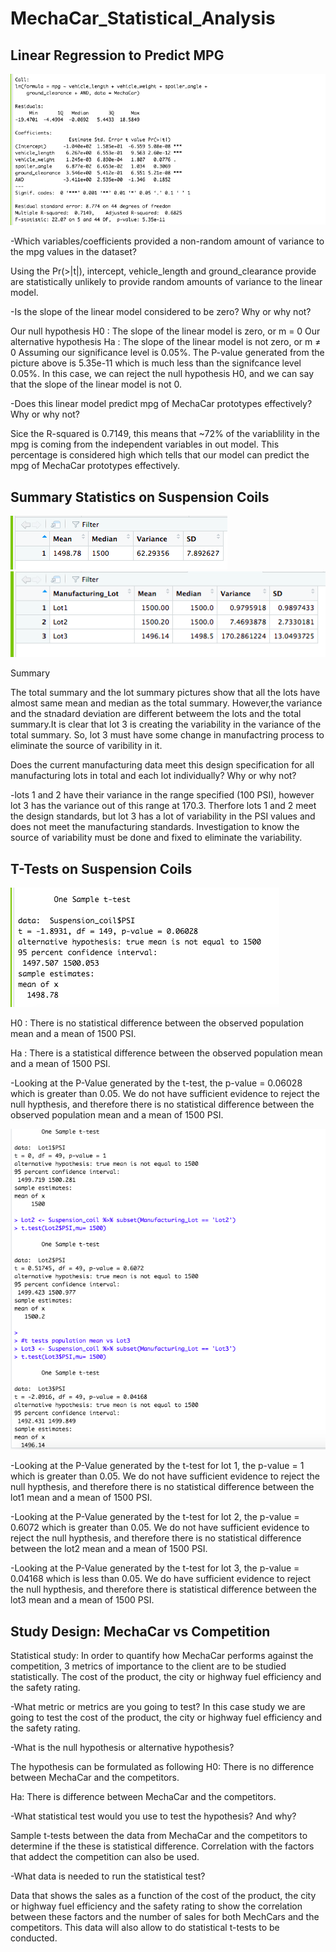 # MechaCar_Statistical_Analysis

## Linear Regression to Predict MPG
![](https://github.com/mdabbous88/MechaCar_Statistical_Analysis/blob/main/Summary_lm.png)

-Which variables/coefficients provided a non-random amount of variance to the mpg values in the dataset?

Using the Pr(>|t|), intercept, vehicle_length and ground_clearance provide are statistically unlikely to provide random amounts of variance to the linear model.

-Is the slope of the linear model considered to be zero? Why or why not?

Our null hypothesis H0 : The slope of the linear model is zero, or m = 0
Our alternative hypothesis Ha : The slope of the linear model is not zero, or m ≠ 0
Assuming our significance level is 0.05%. The P-value generated from the picture above is 5.35e-11 which is much less than the signifcance level 0.05%. In this case, we can reject the null hypothesis H0, and we can say that the slope of the linear model is not 0.

-Does this linear model predict mpg of MechaCar prototypes effectively? Why or why not?

Sice the R-squared is 0.7149, this means that ~72% of the variablility in the mpg is coming from the independent variables in out model. This percentage is considered high which tells that our model can predict the mpg of MechaCar prototypes effectively.

## Summary Statistics on Suspension Coils
![](https://github.com/mdabbous88/MechaCar_Statistical_Analysis/blob/main/total-summary.png)
![](https://github.com/mdabbous88/MechaCar_Statistical_Analysis/blob/main/Lot_summary.png)

Summary

The total summary and the lot summary pictures show that all the lots have almost same mean and median as the total summary. However,the variance and the stnadard deviation are different betweem the lots and the total summary.It is clear that lot 3 is creating the variability in the variance of the total summary. So, lot 3 must have some change in manufactring process to eliminate the source of varibility in it.

 Does the current manufacturing data meet this design specification for all manufacturing lots in total and each lot individually? Why or why not?
 
 -lots 1 and 2 have their variance in the range specified (100 PSI), however lot 3 has the variance out of this range at 170.3. Therfore lots 1 and 2 meet the design standards, but lot 3 has a lot of variability in the PSI values and does not meet the manufacturing standards. Investigation to know the source of variability must be done and fixed to eliminate the variability.

 ## T-Tests on Suspension Coils
 ![](https://github.com/mdabbous88/MechaCar_Statistical_Analysis/blob/main/population%20t-test.png)

H0 : There is no statistical difference between the observed population mean and a mean of 1500 PSI.

Ha : There is a statistical difference between the observed population mean and a mean of 1500 PSI.

-Looking at the P-Value generated by the t-test, the  p-value = 0.06028 which is greater than 0.05. We do not have sufficient evidence to reject the null hypthesis, and therefore there is no statistical difference between the observed population mean and a mean of 1500 PSI.
 
 ![](https://github.com/mdabbous88/MechaCar_Statistical_Analysis/blob/main/Lots%20t-tests.png)
 
-Looking at the P-Value generated by the t-test for lot 1, the  p-value = 1 which is greater than 0.05. We do not have sufficient evidence to reject the null hypthesis, and therefore there is no statistical difference between the lot1 mean and a mean of 1500 PSI.

-Looking at the P-Value generated by the t-test for lot 2, the  p-value = 0.6072 which is greater than 0.05. We do not have sufficient evidence to reject the null hypthesis, and therefore there is no statistical difference between the lot2 mean and a mean of 1500 PSI.

-Looking at the P-Value generated by the t-test for lot 3, the  p-value = 0.04168 which is less than 0.05. We do have sufficient evidence to reject the null hypthesis, and therefore there is statistical difference between the lot3 mean and a mean of 1500 PSI.


## Study Design: MechaCar vs Competition
Statistical study: In order to quantify how MechaCar performs against the competition, 3 metrics of importance to the client are to be studied statistically. The cost of the product, the city or highway fuel efficiency and the safety rating. 

-What metric or metrics are you going to test?
In this case study we are going to test the cost of the product, the city or highway fuel efficiency and the safety rating.

-What is the null hypothesis or alternative hypothesis?

The hypothesis can be formulated as following
H0: There is no difference between MechaCar and the competitors.

 Ha: There is difference between MechaCar and the competitors. 

-What statistical test would you use to test the hypothesis? And why?

Sample t-tests between the data from MechaCar and the competitors to determine if the these is statistical difference. Correlation with the factors that addect the competition can also be used.

-What data is needed to run the statistical test?

Data that shows the sales as a function of the cost of the product, the city or highway fuel efficiency and the safety rating to show the correlation between these factors and the number of sales for both MechCars and the competitors. This data will also allow to do statistical t-tests to be conducted.

